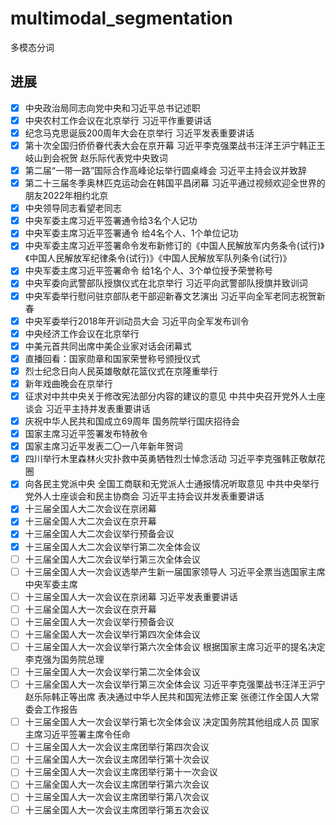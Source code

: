 # multimodal_segmentation
多模态分词

## 进展

- [x] 中央政治局同志向党中央和习近平总书记述职
- [x] 中央农村工作会议在北京举行 习近平作重要讲话
- [x] 纪念马克思诞辰200周年大会在京举行 习近平发表重要讲话
- [x] 第十次全国归侨侨眷代表大会在京开幕 习近平李克强栗战书汪洋王沪宁韩正王岐山到会祝贺 赵乐际代表党中央致词
- [x] 第二届“一带一路”国际合作高峰论坛举行圆桌峰会 习近平主持会议并致辞
- [x] 第二十三届冬季奥林匹克运动会在韩国平昌闭幕 习近平通过视频欢迎全世界的朋友2022年相约北京
- [x] 中央领导同志看望老同志
- [x] 中央军委主席习近平签署通令给3名个人记功
- [x] 中央军委主席习近平签署通令 给4名个人、1个单位记功
- [x] 中央军委主席习近平签署命令发布新修订的《中国人民解放军内务条令(试行)》《中国人民解放军纪律条令(试行)》《中国人民解放军队列条令(试行)》
- [x] 中央军委主席习近平签署命令 给1名个人、3个单位授予荣誉称号
- [x] 中央军委向武警部队授旗仪式在北京举行 习近平向武警部队授旗并致训词
- [x] 中央军委举行慰问驻京部队老干部迎新春文艺演出 习近平向全军老同志祝贺新春
- [x] 中央军委举行2018年开训动员大会 习近平向全军发布训令
- [x] 中央经济工作会议在北京举行
- [x] 中美元首共同出席中美企业家对话会闭幕式
- [x] 直播回看：国家勋章和国家荣誉称号颁授仪式
- [x] 烈士纪念日向人民英雄敬献花篮仪式在京隆重举行
- [x] 新年戏曲晚会在京举行
- [x] 征求对中共中央关于修改宪法部分内容的建议的意见 中共中央召开党外人士座谈会 习近平主持并发表重要讲话
- [x] 庆祝中华人民共和国成立69周年 国务院举行国庆招待会
- [x] 国家主席习近平签署发布特赦令
- [x] 国家主席习近平发表二〇一八年新年贺词
- [x] 四川举行木里森林火灾扑救中英勇牺牲烈士悼念活动 习近平李克强韩正敬献花圈
- [x] 向各民主党派中央 全国工商联和无党派人士通报情况听取意见 中共中央举行党外人士座谈会和民主协商会 习近平主持会议并发表重要讲话
- [x] 十三届全国人大二次会议在京闭幕
- [x] 十三届全国人大二次会议在京开幕
- [x] 十三届全国人大二次会议举行预备会议
- [x] 十三届全国人大二次会议举行第二次全体会议
- [ ] 十三届全国人大二次会议举行第三次全体会议
- [ ] 十三届全国人大一次会议选举产生新一届国家领导人 习近平全票当选国家主席中央军委主席
- [ ] 十三届全国人大一次会议在京闭幕 习近平发表重要讲话
- [ ] 十三届全国人大一次会议在京开幕
- [ ] 十三届全国人大一次会议举行预备会议
- [ ] 十三届全国人大一次会议举行第四次全体会议
- [ ] 十三届全国人大一次会议举行第六次全体会议 根据国家主席习近平的提名决定李克强为国务院总理
- [ ] 十三届全国人大一次会议举行第二次全体会议
- [ ] 十三届全国人大一次会议举行第三次全体会议 习近平李克强栗战书汪洋王沪宁赵乐际韩正等出席 表决通过中华人民共和国宪法修正案 张德江作全国人大常委会工作报告
- [ ] 十三届全国人大一次会议举行第七次全体会议 决定国务院其他组成人员 国家主席习近平签署主席令任命
- [ ] 十三届全国人大一次会议主席团举行第四次会议
- [ ] 十三届全国人大一次会议主席团举行第十次会议
- [ ] 十三届全国人大一次会议主席团举行第十一次会议
- [ ] 十三届全国人大一次会议主席团举行第六次会议
- [ ] 十三届全国人大一次会议主席团举行第八次会议
- [ ] 十三届全国人大一次会议主席团举行第五次会议